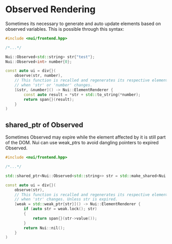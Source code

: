 # Observed Rendering

Sometimes its necessary to generate and auto update elements based on observed variables.
This is possible through this syntax:
```cpp
#include <nui/frontend.hpp>

/*...*/

Nui::Observed<std::string> str{"test"};
Nui::Observed<int> number{0};

const auto ui = div{}(
    observe(str, number),
    // This function is recalled and regenerates its respective elements,
    // when 'str' or 'number' changes.
    [&str, &number]() -> Nui::ElementRenderer {
        const auto result = *str + std::to_string(*number);
        return span{}(result);
    }
)
```

## shared_ptr of Observed

Sometimes Observed may expire while the element affected by it is still part of the DOM.
Nui can use weak_ptrs to avoid dangling pointers to expired Observed.
```cpp
#include <nui/frontend.hpp>

/*...*/

std::shared_ptr<Nui::Observed<std::string>> str = std::make_shared<Nui::Observed<std::string>>("test");

const auto ui = div{}(
    observe(str),
    // This function is recalled and regenerates its respective elements,
    // when 'str' changes. Unless str is expired.
    [weak = std::weak_ptr{str}]() -> Nui::ElementRenderer {
        if (auto str = weak.lock(); str)
        {
            return span{}(str->value());
        }
        return Nui::nil();
    }
)
```